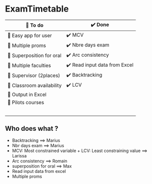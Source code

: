 # ExamTimetable

| :black_square_button: To do| :heavy_check_mark: Done | 
| ------ | ------ | 
| :black_square_button: Easy app for user | :heavy_check_mark: MCV |
| :black_square_button: Multiple proms | :heavy_check_mark: Nbre days exam |
| :black_square_button: Superposition for oral | :heavy_check_mark: Arc consistency |
| :black_square_button: Multiple faculties |   :heavy_check_mark: Read input data from Excel |
| :black_square_button: Supervisor (2places) |  :heavy_check_mark: Backtracking  |
| :black_square_button: Classroom availability | :heavy_check_mark: LCV |
| :black_square_button: Output in Excel |  |
| :black_square_button: Pilots courses |  |
|  |  |
|  |  |
|  |  |
|  |  |
|  |  |

## Who does what ?
- Backtracking ==> Marius
- Nbr days exam ==> Marius
- MCV: Most constrained variable + LCV: Least constraining value ==> Larissa
- Arc consistency ==> Romain
- superposition for oral ==> Max
- Read input data from excel
- Multiple proms 
